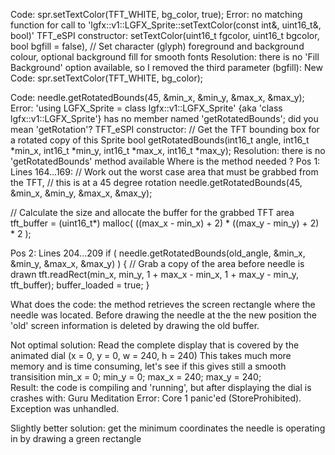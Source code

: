 Code: spr.setTextColor(TFT_WHITE, bg_color, true);
Error: no matching function for call to 'lgfx::v1::LGFX_Sprite::setTextColor(const int&, uint16_t&, bool)'
TFT_eSPI constructor: setTextColor(uint16_t fgcolor, uint16_t bgcolor, bool bgfill = false),  // Set character (glyph) foreground and background colour, optional background fill for smooth fonts
Resolution: there is no 'Fill Background' option available, so I removed the third parameter (bgfill):
New Code: spr.setTextColor(TFT_WHITE, bg_color);

Code: needle.getRotatedBounds(45, &min_x, &min_y, &max_x, &max_y);
Error: 'using LGFX_Sprite = class lgfx::v1::LGFX_Sprite' {aka 'class lgfx::v1::LGFX_Sprite'} has no member named 'getRotatedBounds'; did you mean 'getRotation'?
TFT_eSPI constructor: // Get the TFT bounding box for a rotated copy of this Sprite
                      bool getRotatedBounds(int16_t angle, int16_t *min_x, int16_t *min_y, int16_t *max_x, int16_t *max_y);
Resolution: there is no 'getRotatedBounds' method available
Where is the method needed ?
Pos 1: Lines 164...169:
  // Work out the worst case area that must be grabbed from the TFT,
  // this is at a 45 degree rotation
  needle.getRotatedBounds(45, &min_x, &min_y, &max_x, &max_y);

  // Calculate the size and allocate the buffer for the grabbed TFT area
  tft_buffer =  (uint16_t*) malloc( ((max_x - min_x) + 2) * ((max_y - min_y) + 2) * 2 );

Pos 2: Lines 204...209
      if ( needle.getRotatedBounds(old_angle, &min_x, &min_y, &max_x, &max_y) )
      {
        // Grab a copy of the area before needle is drawn
        tft.readRect(min_x, min_y, 1 + max_x - min_x, 1 + max_y - min_y, tft_buffer);
        buffer_loaded = true;
      }

What does the code: the method retrieves the screen rectangle where the needle was located. Before drawing the needle at the the
                    new position the 'old' screen information is deleted by drawing the old buffer.

Not optimal solution: Read the complete display that is covered by the animated dial (x = 0, y = 0, w = 240, h = 240)
                      This takes much more memory and is time consuming, let's see if this gives still a smooth transisition
      min_x = 0;
      min_y = 0;
      max_x = 240;
      max_y = 240;       
Result: the code is compiling and 'running', but after displaying the dial is crashes with: 
        Guru Meditation Error: Core  1 panic'ed (StoreProhibited). Exception was unhandled.


Slightly better solution: get the minimum coordinates the needle is operating in by drawing a green rectangle
           